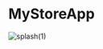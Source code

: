 # MyStoreApp
![splash(1)](https://user-images.githubusercontent.com/68853216/105634046-2980d300-5e82-11eb-8607-e57f923c239c.png)
